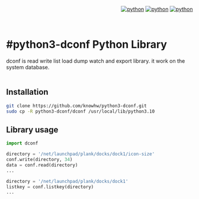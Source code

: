 

<div align="right">

[![python](https://img.shields.io/badge/Python-3.10-3776AB.svg?style=flat&logo=python&logoColor=white)](https://www.python.org)
[![python](https://img.shields.io/badge/Python-3.11-3776AB.svg?style=flat&logo=python&logoColor=white)](https://www.python.org)
[![python](https://img.shields.io/badge/Python-3.12-3776AB.svg?style=flat&logo=python&logoColor=white)](https://www.python.org)

</div>

<br/>

# #python3-dconf Python Library
dconf is read write list load dump watch and export library. it work on the system database.
<br/>
<br/>

## Installation
~~~bash
git clone https://github.com/knowhw/python3-dconf.git
sudo cp -R python3-dconf/dconf /usr/local/lib/python3.10
~~~

## Library usage
~~~python
import dconf

directory = '/net/launchpad/plank/docks/dock1/icon-size'
conf.write(directory, 34)
data = conf.read(directory)
...

directory = '/net/launchpad/plank/docks/dock1'
listkey = conf.listkey(directory)
...
~~~




